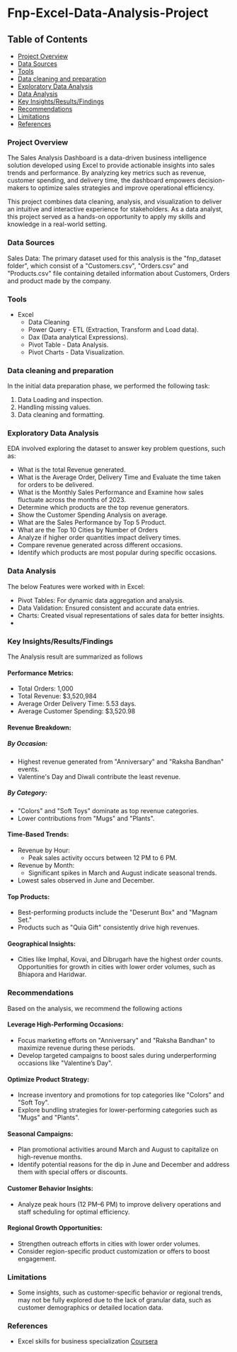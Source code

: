 # Fnp-Excel-Data-Analysis-Project

## Table of Contents
- [Project Overview](#project-overview)
- [Data Sources](#data-sources)
- [Tools](#tools)
- [Data cleaning and preparation](#data-cleaning-and-preparation)
- [Exploratory Data Analysis](#exploratory-data-analysis)
- [Data Analysis](#data-analysis)
- [Key Insights/Results/Findings](#key-insights/results/findings)
- [Recommendations](#recommendations)
- [Limitations](#limitations)
- [References](#references)

### Project Overview
The Sales Analysis Dashboard is a data-driven business intelligence solution developed using Excel to provide actionable insights into sales trends and performance. By analyzing key metrics such as revenue, customer spending, and delivery time, the dashboard empowers decision-makers to optimize sales strategies and improve operational efficiency.

This project combines data cleaning, analysis, and visualization to deliver an intuitive and interactive experience for stakeholders. As a data analyst, this project served as a hands-on opportunity to apply my skills and knowledge in a real-world setting.

### Data Sources
Sales Data: The primary dataset used for this analysis is the "fnp_dataset folder", which consist of a "Customers.csv", "Orders.csv" and "Products.csv" file containing detailed information about Customers, Orders and product made by the company.

### Tools
- Excel
  -  Data Cleaning
  -  Power Query - ETL (Extraction, Transform and Load data).
  -  Dax (Data analytical Expressions).
  -  Pivot Table - Data Analysis.
  -  Pivot Charts - Data Visualization.

### Data cleaning and preparation 
In the initial data preparation phase, we performed the following task:
1. Data Loading and inspection.
2. Handling missing values.
3. Data cleaning and formatting.

### Exploratory Data Analysis
EDA involved exploring the dataset to answer key problem questions, such as:

 - What is the total Revenue generated.
 - What is the Average Order, Delivery Time and Evaluate the time taken for orders to be delivered.
 - What is the Monthly Sales Performance and Examine how sales fluctuate across the months of 2023.
 - Determine which products are the top revenue generators.
 - Show the Customer Spending Analysis on average.
 - What are the Sales Performance by Top 5 Product.
 - What are the Top 10 Cities by Number of Orders
 - Analyze if higher order quantities impact delivery times.
 - Compare revenue generated across different occasions.
 - Identify which products are most popular during specific occasions.

### Data Analysis 
The below Features were worked with in Excel: 
- Pivot Tables: For dynamic data aggregation and analysis.
- Data Validation: Ensured consistent and accurate data entries.
- Charts: Created visual representations of sales data for better insights.
- 
### Key Insights/Results/Findings
The Analysis result are summarized as follows
#### Performance Metrics:

- Total Orders: 1,000
- Total Revenue: $3,520,984
- Average Order Delivery Time: 5.53 days.
- Average Customer Spending: $3,520.98
#### Revenue Breakdown:

 ##### By Occasion:
- Highest revenue generated from "Anniversary" and "Raksha Bandhan" events.
- Valentine's Day and Diwali contribute the least revenue.
##### By Category:
- "Colors" and "Soft Toys" dominate as top revenue categories.
- Lower contributions from "Mugs" and "Plants".
#### Time-Based Trends:
- Revenue by Hour:
   - Peak sales activity occurs between 12 PM to 6 PM.
- Revenue by Month:
   - Significant spikes in March and August indicate seasonal trends.
- Lowest sales observed in June and December.
#### Top Products:

- Best-performing products include the "Deserunt Box" and "Magnam Set."
 - Products such as "Quia Gift" consistently drive high revenues.
#### Geographical Insights:

- Cities like Imphal, Kovai, and Dibrugarh have the highest order counts.
Opportunities for growth in cities with lower order volumes, such as Bhiapora and Haridwar.

### Recommendations
Based on the analysis, we recommend the following actions

#### Leverage High-Performing Occasions:

 -  Focus marketing efforts on "Anniversary" and "Raksha Bandhan" to maximize revenue during these periods.
 -  Develop targeted campaigns to boost sales during underperforming occasions like "Valentine’s Day".
  
#### Optimize Product Strategy:
 -  Increase inventory and promotions for top categories like "Colors" and "Soft Toy".
 -  Explore bundling strategies for lower-performing categories such as "Mugs" and "Plants".
   
#### Seasonal Campaigns:
 - Plan promotional activities around March and August to capitalize on high-revenue months.
 - Identify potential reasons for the dip in June and December and address them with special offers or discounts.
   
#### Customer Behavior Insights:
 - Analyze peak hours (12 PM–6 PM) to improve delivery operations and staff scheduling for optimal efficiency.
   
#### Regional Growth Opportunities:
 - Strengthen outreach efforts in cities with lower order volumes.
 - Consider region-specific product customization or offers to boost engagement.

### Limitations 
- Some insights, such as customer-specific behavior or regional trends, may not be fully explored due to the lack of granular data, such as customer demographics or detailed location data.

### References 
- Excel skills for business specialization
[Coursera](https://www.coursera.org/specializations/excel)


































